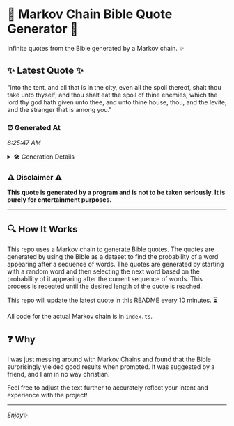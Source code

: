# 📖 Markov Chain Bible Quote Generator 📖

Infinite quotes from the Bible generated by a Markov chain. ✨

## ✨ Latest Quote ✨
"into the tent, and all that is in the city, even all the spoil thereof, shalt thou take unto thyself; and thou shalt eat the spoil of thine enemies, which the lord thy god hath given unto thee, and unto thine house, thou, and the levite, and the stranger that is among you."

### ⏰ Generated At
*8:25:47 AM*

<details>
    <summary>🛠️ Generation Details</summary>
    <p>
        <strong>🌱 Seed:</strong> into<br>
        <strong>🔄 Iterations:</strong> 52<br>
        <strong>📜 Context History:</strong><br>[ into ]: the<br>[ into, the ]: tent,<br>[ into, the, tent, ]: and<br>[ into, the, tent,, and ]: all<br>[ into, the, tent,, and, all ]: that<br>[ into, the, tent,, and, all, that ]: is<br>[ the, tent,, and, all, that, is ]: in<br>[ tent,, and, all, that, is, in ]: the<br>[ and, all, that, is, in, the ]: city,<br>[ all, that, is, in, the, city, ]: even<br>[ that, is, in, the, city,, even ]: all<br>[ is, in, the, city,, even, all ]: the<br>[ in, the, city,, even, all, the ]: spoil<br>[ the, city,, even, all, the, spoil ]: thereof,<br>[ city,, even, all, the, spoil, thereof, ]: shalt<br>[ even, all, the, spoil, thereof,, shalt ]: thou<br>[ all, the, spoil, thereof,, shalt, thou ]: take<br>[ the, spoil, thereof,, shalt, thou, take ]: unto<br>[ spoil, thereof,, shalt, thou, take, unto ]: thyself;<br>[ thereof,, shalt, thou, take, unto, thyself; ]: and<br>[ shalt, thou, take, unto, thyself;, and ]: thou<br>[ thou, take, unto, thyself;, and, thou ]: shalt<br>[ take, unto, thyself;, and, thou, shalt ]: eat<br>[ unto, thyself;, and, thou, shalt, eat ]: the<br>[ thyself;, and, thou, shalt, eat, the ]: spoil<br>[ and, thou, shalt, eat, the, spoil ]: of<br>[ thou, shalt, eat, the, spoil, of ]: thine<br>[ shalt, eat, the, spoil, of, thine ]: enemies,<br>[ eat, the, spoil, of, thine, enemies, ]: which<br>[ the, spoil, of, thine, enemies,, which ]: the<br>[ spoil, of, thine, enemies,, which, the ]: lord<br>[ of, thine, enemies,, which, the, lord ]: thy<br>[ thine, enemies,, which, the, lord, thy ]: god<br>[ enemies,, which, the, lord, thy, god ]: hath<br>[ which, the, lord, thy, god, hath ]: given<br>[ the, lord, thy, god, hath, given ]: unto<br>[ lord, thy, god, hath, given, unto ]: thee,<br>[ thy, god, hath, given, unto, thee, ]: and<br>[ god, hath, given, unto, thee,, and ]: unto<br>[ hath, given, unto, thee,, and, unto ]: thine<br>[ given, unto, thee,, and, unto, thine ]: house,<br>[ unto, thee,, and, unto, thine, house, ]: thou,<br>[ thee,, and, unto, thine, house,, thou, ]: and<br>[ and, unto, thine, house,, thou,, and ]: the<br>[ unto, thine, house,, thou,, and, the ]: levite,<br>[ thine, house,, thou,, and, the, levite, ]: and<br>[ house,, thou,, and, the, levite,, and ]: the<br>[ thou,, and, the, levite,, and, the ]: stranger<br>[ and, the, levite,, and, the, stranger ]: that<br>[ the, levite,, and, the, stranger, that ]: is<br>[ levite,, and, the, stranger, that, is ]: among<br>[ and, the, stranger, that, is, among ]: you.<br>
    </p>
</details>

### ⚠️ Disclaimer ⚠️
**This quote is generated by a program and is not to be taken seriously. It is purely for entertainment purposes.**

---

## 🔍 How It Works

This repo uses a Markov chain to generate Bible quotes. The quotes are generated by using the Bible as a dataset to find the probability of a word appearing after a sequence of words. The quotes are generated by starting with a random word and then selecting the next word based on the probability of it appearing after the current sequence of words. This process is repeated until the desired length of the quote is reached.

This repo will update the latest quote in this README every 10 minutes. ⏳

All code for the actual Markov chain is in `index.ts`.

## ❓ Why

I was just messing around with Markov Chains and found that the Bible surprisingly yielded good results when prompted. 
It was suggested by a friend, and I am in no way christian.

Feel free to adjust the text further to accurately reflect your intent and experience with the project!

---

*Enjoy*✨
